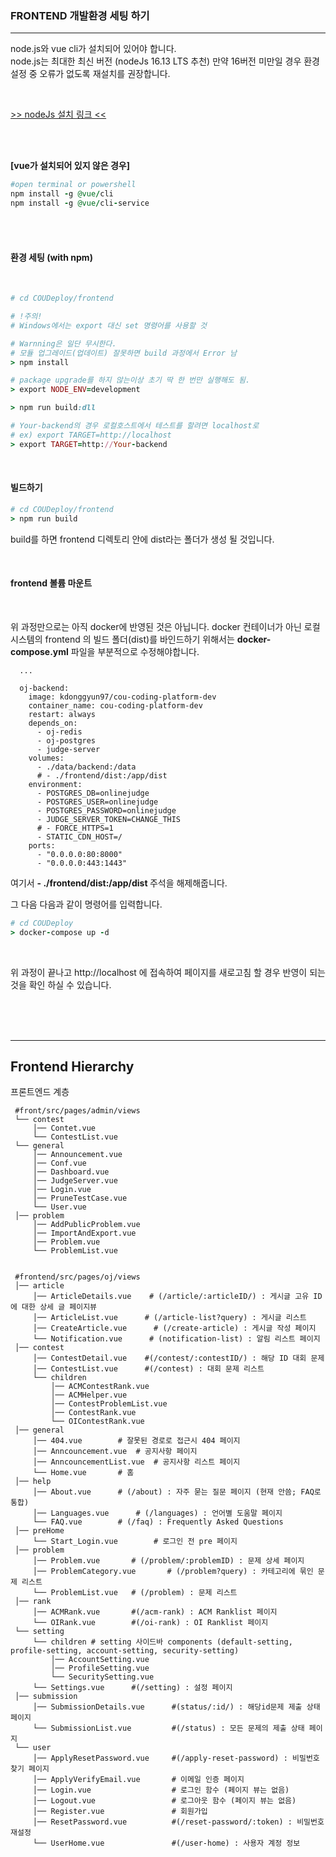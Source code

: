 ### FRONTEND 개발환경 세팅 하기    
---
   
node.js와 vue cli가 설치되어 있어야 합니다.   
node.js는 최대한 최신 버전 (nodeJs 16.13 LTS 추천) 만약 16버전 미만일 경우 환경 설정 중 오류가 없도록 재설치를 권장합니다.   

<br />   

[ >> nodeJs 설치 링크 << ](https://nodejs.org/ko/download/releases/)   


<br />   

<br />   


<b>[vue가 설치되어 있지 않은 경우]</b>   

``` ruby 
#open terminal or powershell   
npm install -g @vue/cli
npm install -g @vue/cli-service
```

<br />   


<br />   


#### 환경 세팅 (with npm)


<br />   


```ruby   
# cd COUDeploy/frontend

# !주의!
# Windows에서는 export 대신 set 명령어를 사용할 것

# Warnning은 일단 무시한다. 
# 모듈 업그레이드(업데이트) 잘못하면 build 과정에서 Error 남
> npm install

# package upgrade를 하지 않는이상 초기 딱 한 번만 실행해도 됨.
> export NODE_ENV=development 

> npm run build:dll 

# Your-backend의 경우 로컬호스트에서 테스트를 할려면 localhost로
# ex) export TARGET=http://localhost
> export TARGET=http://Your-backend
```   

<br />   


#### 빌드하기
```ruby   
# cd COUDeploy/frontend
> npm run build 

```   

build를 하면 frontend 디렉토리 안에 dist라는 폴더가 생성 될 것입니다.

   
<br />   


#### frontend 볼륨 마운트   

<br />   

위 과정만으로는 아직 docker에 반영된 것은 아닙니다.
docker 컨테이너가 아닌 로컬 시스템의 frontend 의 빌드 폴더(dist)를 바인드하기 위해서는 <b>docker-compose.yml</b> 파일을 부분적으로 수정해야합니다.

```
  ...

  oj-backend:
    image: kdonggyun97/cou-coding-platform-dev
    container_name: cou-coding-platform-dev
    restart: always
    depends_on:
      - oj-redis
      - oj-postgres
      - judge-server
    volumes:
      - ./data/backend:/data
      # - ./frontend/dist:/app/dist
    environment:
      - POSTGRES_DB=onlinejudge
      - POSTGRES_USER=onlinejudge
      - POSTGRES_PASSWORD=onlinejudge
      - JUDGE_SERVER_TOKEN=CHANGE_THIS
      # - FORCE_HTTPS=1
      - STATIC_CDN_HOST=/
    ports:
      - "0.0.0.0:80:8000"
      - "0.0.0.0:443:1443"

```

여기서 <b> - ./frontend/dist:/app/dist </b> 주석을 해제해줍니다.

그 다음 다음과 같이 명령어를 입력합니다.


```ruby
# cd COUDeploy
> docker-compose up -d
```

<br />   


위 과정이 끝나고 http://localhost 에 접속하여 페이지를 새로고침 할 경우 반영이 되는 것을 확인 하실 수 있습니다.


<br />
<br />
<br />

----





## Frontend Hierarchy   
프론트엔드 계층    

```shell
 #front/src/pages/admin/views
 └── contest 
     │── Contet.vue
     └── ContestList.vue
 └── general
     │── Announcement.vue
     │── Conf.vue
     │── Dashboard.vue
     │── JudgeServer.vue
     │── Login.vue
     │── PruneTestCase.vue
     └── User.vue
 │── problem
     │── AddPublicProblem.vue
     │── ImportAndExport.vue
     │── Problem.vue 
     └── ProblemList.vue
 
 
 #frontend/src/pages/oj/views
 │── article 
     │── ArticleDetails.vue    # (/article/:articleID/) : 게시글 고유 ID에 대한 상세 글 페이지뷰 
     │── ArticleList.vue      # (/article-list?query) : 게시글 리스트
     │── CreateArticle.vue      # (/create-article) : 게시글 작성 페이지
     └── Notification.vue      # (notification-list) : 알림 리스트 페이지
 │── contest 
     │── ContestDetail.vue    #(/contest/:contestID/) : 해당 ID 대회 문제 
     │── ContestList.vue      #(/contest) : 대회 문제 리스트
     └── children
         │── ACMContestRank.vue 
         │── ACMHelper.vue
         │── ContestProblemList.vue
         │── ContestRank.vue
         └── OIContestRank.vue
 │── general
     │── 404.vue        # 잘못된 경로로 접근시 404 페이지
     │── Anncouncement.vue  # 공지사항 페이지
     │── AnncouncementList.vue  # 공지사항 리스트 페이지
     └── Home.vue       # 홈
 │── help
     │── About.vue      # (/about) : 자주 묻는 질문 페이지 (현재 안씀; FAQ로 통합)
     │── Languages.vue      # (/languages) : 언어별 도움말 페이지
     └── FAQ.vue        # (/faq) : Frequently Asked Questions
 │── preHome
     └── Start_Login.vue        # 로그인 전 pre 페이지
 │── problem
     │── Problem.vue       # (/problem/:problemID) : 문제 상세 페이지
     │── ProblemCategory.vue       # (/problem?query) : 카테고리에 묶인 문제 리스트
     └── ProblemList.vue   # (/problem) : 문제 리스트
 │── rank
     │── ACMRank.vue       #(/acm-rank) : ACM Ranklist 페이지
     └── OIRank.vue        #(/oi-rank) : OI Ranklist 페이지
 └── setting
     └── children # setting 사이드바 components (default-setting, profile-setting, account-setting, security-setting)
         │── AccountSetting.vue
         │── ProfileSetting.vue
         └── SecuritySetting.vue 
     └── Settings.vue      #(/setting) : 설정 페이지
 │── submission
     │── SubmissionDetails.vue      #(status/:id/) : 해당id문제 제출 상태 페이지
     └── SubmissionList.vue         #(/status) : 모든 문제의 제출 상태 페이지
 └── user
     │── ApplyResetPassword.vue     #(/apply-reset-password) : 비밀번호 찾기 페이지
     │── ApplyVerifyEmail.vue       # 이메일 인증 페이지
     │── Login.vue                  # 로그인 함수 (페이지 뷰는 없음)
     │── Logout.vue                 # 로그아웃 함수 (페이지 뷰는 없음)
     │── Register.vue               # 회원가입
     │── ResetPassword.vue          #(/reset-password/:token) : 비밀번호 재설정
     └── UserHome.vue               #(/user-home) : 사용자 계정 정보
 ```  
 
<br />   

